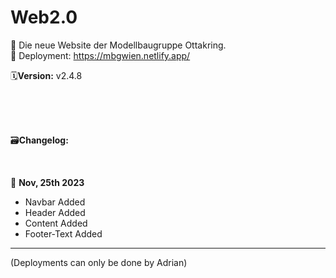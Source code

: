 # Web2.0
📌 Die neue Website der Modellbaugruppe Ottakring.<br>
📡 Deployment: https://mbgwien.netlify.app/

🗓️**Version:** v2.4.8

<br>
<br>
<br>

🗃️**Changelog:**

<br>

📝 **Nov, 25th 2023**
-  Navbar Added
-  Header Added
-  Content Added
-  Footer-Text Added
___

(Deployments can only be done by Adrian) 
